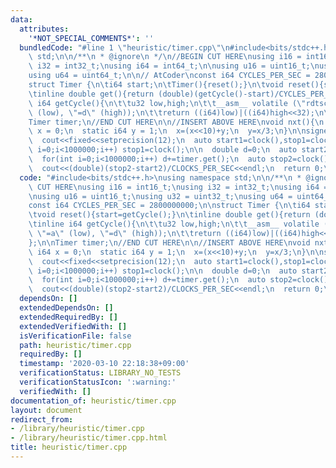 ```yaml
---
data:
  attributes:
    '*NOT_SPECIAL_COMMENTS*': ''
  bundledCode: "#line 1 \"heuristic/timer.cpp\"\n#include<bits/stdc++.h>\nusing namespace\
    \ std;\n\n/**\n * @ignore\n */\n//BEGIN CUT HERE\nusing i16 = int16_t;\nusing\
    \ i32 = int32_t;\nusing i64 = int64_t;\n\nusing u16 = uint16_t;\nusing u32 = uint32_t;\n\
    using u64 = uint64_t;\n\n// AtCoder\nconst i64 CYCLES_PER_SEC = 2800000000;\n\n\
    struct Timer {\n\ti64 start;\n\tTimer(){reset();}\n\tvoid reset(){start=getCycle();}\n\
    \tinline double get(){return (double)(getCycle()-start)/CYCLES_PER_SEC;}\n\tinline\
    \ i64 getCycle(){\n\t\tu32 low,high;\n\t\t__asm__ volatile (\"rdtsc\" : \"=a\"\
    \ (low), \"=d\" (high));\n\t\treturn ((i64)low)|((i64)high<<32);\n\t}\n};\n\n\
    Timer timer;\n//END CUT HERE\n\n//INSERT ABOVE HERE\nvoid nxt(){\n  static i64\
    \ x = 0;\n  static i64 y = 1;\n  x=(x<<10)+y;\n  y=x/3;\n}\n\nsigned main(){\n\
    \  cout<<fixed<<setprecision(12);\n  auto start1=clock(),stop1=clock();\n  for(int\
    \ i=0;i<1000000;i++) stop1=clock();\n\n  double d=0;\n  auto start2=clock();\n\
    \  for(int i=0;i<1000000;i++) d+=timer.get();\n  auto stop2=clock();\n\n  cout<<(double)(stop1-start1)/CLOCKS_PER_SEC<<endl;\n\
    \  cout<<(double)(stop2-start2)/CLOCKS_PER_SEC<<endl;\n  return 0;\n}\n"
  code: "#include<bits/stdc++.h>\nusing namespace std;\n\n/**\n * @ignore\n */\n//BEGIN\
    \ CUT HERE\nusing i16 = int16_t;\nusing i32 = int32_t;\nusing i64 = int64_t;\n\
    \nusing u16 = uint16_t;\nusing u32 = uint32_t;\nusing u64 = uint64_t;\n\n// AtCoder\n\
    const i64 CYCLES_PER_SEC = 2800000000;\n\nstruct Timer {\n\ti64 start;\n\tTimer(){reset();}\n\
    \tvoid reset(){start=getCycle();}\n\tinline double get(){return (double)(getCycle()-start)/CYCLES_PER_SEC;}\n\
    \tinline i64 getCycle(){\n\t\tu32 low,high;\n\t\t__asm__ volatile (\"rdtsc\" :\
    \ \"=a\" (low), \"=d\" (high));\n\t\treturn ((i64)low)|((i64)high<<32);\n\t}\n\
    };\n\nTimer timer;\n//END CUT HERE\n\n//INSERT ABOVE HERE\nvoid nxt(){\n  static\
    \ i64 x = 0;\n  static i64 y = 1;\n  x=(x<<10)+y;\n  y=x/3;\n}\n\nsigned main(){\n\
    \  cout<<fixed<<setprecision(12);\n  auto start1=clock(),stop1=clock();\n  for(int\
    \ i=0;i<1000000;i++) stop1=clock();\n\n  double d=0;\n  auto start2=clock();\n\
    \  for(int i=0;i<1000000;i++) d+=timer.get();\n  auto stop2=clock();\n\n  cout<<(double)(stop1-start1)/CLOCKS_PER_SEC<<endl;\n\
    \  cout<<(double)(stop2-start2)/CLOCKS_PER_SEC<<endl;\n  return 0;\n}\n"
  dependsOn: []
  extendedDependsOn: []
  extendedRequiredBy: []
  extendedVerifiedWith: []
  isVerificationFile: false
  path: heuristic/timer.cpp
  requiredBy: []
  timestamp: '2020-03-10 22:18:38+09:00'
  verificationStatus: LIBRARY_NO_TESTS
  verificationStatusIcon: ':warning:'
  verifiedWith: []
documentation_of: heuristic/timer.cpp
layout: document
redirect_from:
- /library/heuristic/timer.cpp
- /library/heuristic/timer.cpp.html
title: heuristic/timer.cpp
---
```

